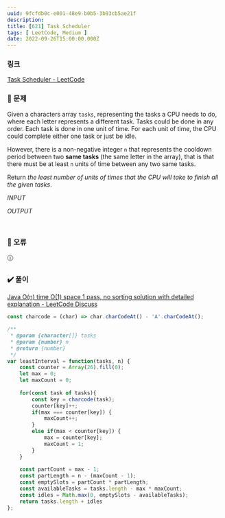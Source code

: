 ```yaml
---
uuid: 9fcfdb0c-e001-48e9-b0b5-3b93cb5ae21f
description: 
title: [621] Task Scheduler
tags: [ LeetCode, Medium ]
date: 2022-09-26T15:00:00.000Z
---
```








### 링크

[Task Scheduler - LeetCode](https://leetcode.com/problems/task-scheduler/)

### 📝 문제

Given a characters array `tasks`, representing the tasks a CPU needs to do, where each letter represents a different task. Tasks could be done in any order. Each task is done in one unit of time. For each unit of time, the CPU could complete either one task or just be idle.

However, there is a non-negative integer `n` that represents the cooldown period between two **same tasks** (the same letter in the array), that is that there must be at least `n` units of time between any two same tasks.

Return *the least number of units of times that the CPU will take to finish all the given tasks*.

*INPUT*

*OUTPUT*

```jsx

```

```jsx

```

### 🚨 오류

<aside>
🕧

</aside>

### ✔️ 풀이

[Java O(n) time O(1) space 1 pass, no sorting solution with detailed explanation - LeetCode Discuss](https://leetcode.com/problems/task-scheduler/discuss/104500/Java-O(n)-time-O(1)-space-1-pass-no-sorting-solution-with-detailed-explanation)

```jsx
const charcode = (char) => char.charCodeAt() - 'A'.charCodeAt();

/**
 * @param {character[]} tasks
 * @param {number} n
 * @return {number}
 */
var leastInterval = function(tasks, n) {
    const counter = Array(26).fill(0);
    let max = 0;
    let maxCount = 0;
    
    for(const task of tasks){
        const key = charcode(task);
        counter[key]++;
        if(max === counter[key]) {
            maxCount++;
        }
        else if(max < counter[key]) {
            max = counter[key];
            maxCount = 1;
        }
    }
    
    const partCount = max - 1;
    const partLength = n - (maxCount - 1);
    const emptySlots = partCount * partLength;
    const availableTasks = tasks.length - max * maxCount;
    const idles = Math.max(0, emptySlots - availableTasks);
    return tasks.length + idles
};
```